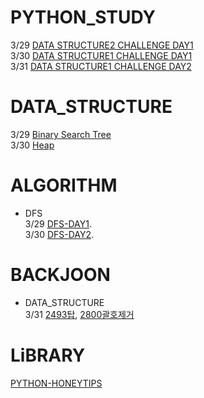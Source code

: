 
# PYTHON_STUDY
3/29 [DATA STRUCTURE2 CHALLENGE DAY1](https://velog.io/@refindmysapporo/DATA-STRUCTRUE-DAY1)  
3/30 [DATA STRUCTURE1 CHALLENGE DAY1](https://velog.io/@refindmysapporo/DATA-STRUCTURE1-DAY1)   
3/31 [DATA STRUCTURE1 CHALLENGE DAY2](https://velog.io/@refindmysapporo/DATA-STRUCTURE1-DAY2)

# DATA_STRUCTURE
3/29 [Binary Search Tree](https://velog.io/@refindmysapporo/Binary-Search-Tree)   
3/30 [Heap](https://velog.io/@refindmysapporo/Heap-Sort)
# ALGORITHM
* DFS   
  3/29 [DFS-DAY1](https://velog.io/@refindmysapporo/DFS-1DAY).  
  3/30 [DFS-DAY2](https://velog.io/@refindmysapporo/DFS-DAY2).  

# BACKJOON
* DATA_STRUCTURE    
  3/31 [2493탑](https://velog.io/@refindmysapporo/%EB%B0%B1%EC%A4%802493%ED%83%91), 
  [2800괄호제거](https://velog.io/@refindmysapporo/%EB%B0%B1%EC%A4%802800%EA%B4%84%ED%98%B8%EC%A0%9C%EA%B1%B0)

# LiBRARY
[PYTHON-HONEYTIPS](https://velog.io/@refindmysapporo/%ED%8C%8C%EC%9D%B4%EC%8D%AC-%EB%9D%BC%EC%9D%B4%EB%B8%8C%EB%9F%AC%EB%A6%AC)
